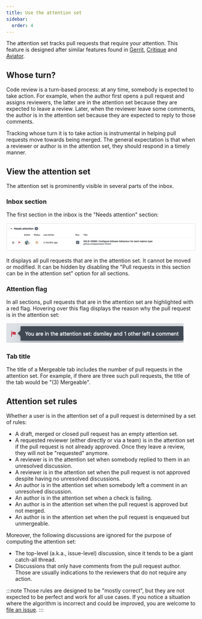 ```yaml
---
title: Use the attention set
sidebar:
  order: 4
---
```


The attention set tracks pull requests that require your attention.
This feature is designed after similar features found in [Gerrit](https://gerrit-review.googlesource.com/Documentation/user-attention-set.html), [Critique](https://abseil.io/resources/swe-book/html/ch19.html#quotation_marksemicolonwhose_turnquotat) and [Aviator](https://docs.aviator.co/attentionset).

## Whose turn?

Code review is a turn-based process: at any time, somebody is expected to take action.
For example, when the author first opens a pull request and assigns reviewers, the latter are in the attention set because they are expected to leave a review.
Later, when the reviewer leave some comments, the author is in the attention set because they are expected to reply to those comments.

Tracking whose turn it is to take action is instrumental in helping pull requests move towards being merged.
The general expectation is that when a reviewer or author is in the attention set, they should respond in a timely manner.

## View the attention set

The attention set is prominently visible in several parts of the inbox.

### Inbox section

The first section in the inbox is the "Needs attention" section:

![Needs attention section](../../../assets/screenshots/needs-attention.png)

It displays all pull requests that are in the attention set.
It cannot be moved or modified.
It can be hidden by disabling the "Pull requests in this section can be in the attention set" option for all sections.

### Attention flag

In all sections, pull requests that are in the attention set are highlighted with a red flag.
Hovering over this flag displays the reason why the pull request is in the attention set:

![Attention flag](../../../assets/screenshots/attention-flag.png)

### Tab title

The title of a Mergeable tab includes the number of pull requests in the attention set.
For example, if there are three such pull requests, the title of the tab would be "(3) Mergeable".

## Attention set rules

Whether a user is in the attention set of a pull request is determined by a set of rules:

- A draft, merged or closed pull request has an empty attention set.
- A requested reviewer (either directly or via a team) is in the attention set if the pull request is not already approved.
  Once they leave a review, they will not be "requested" anymore.
- A reviewer is in the attention set when somebody replied to them in an unresolved discussion.
- A reviewer is in the attention set when the pull request is not approved despite having no unresolved discussions.
- An author is in the attention set when somebody left a comment in an unresolved discussion.
- An author is in the attention set when a check is failing.
- An author is in the attention set when the pull request is approved but not merged.
- An author is in the attention set when the pull request is enqueued but unmergeable.

Moreover, the following discussions are ignored for the purpose of computing the attention set:

- The top-level (a.k.a., issue-level) discussion, since it tends to be a giant catch-all thread.
- Discussions that only have comments from the pull request author.
  Those are usually indications to the reviewers that do not require any action.

:::note
Those rules are designed to be "mostly correct", but they are not expected to be perfect and work for all use cases.
If you notice a situation where the algorithm is incorrect and could be improved, you are welcome to [file an issue](https://github.com/pvcnt/mergeable/issues/new).
:::
